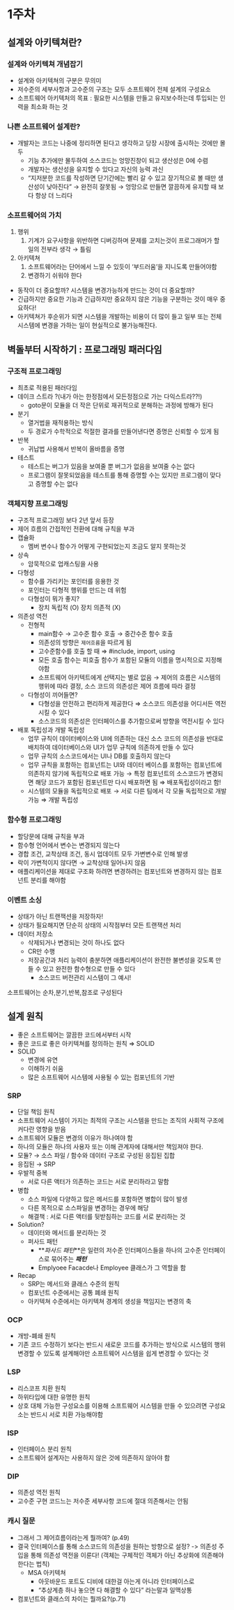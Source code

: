# 1주차

## 설계와 아키텍쳐란?

### 설계와 아키텍쳐 개념잡기

- 설계와 아키텍쳐의 구분은 무의미
- 저수준의 세부사항과 고수준의 구조는 모두 소프트웨어 전체 설계의 구성요소
- 소프트웨어 아키텍처의 목표 : 필요한 시스템을 만들고 유지보수하는데 투입되는 인력을 최소화 하는 것

### 나쁜 소프트웨어 설계란?

- 개발자는 코드는 나중에 정리하면 된다고 생각하고 당장 시장에 출시하는 것에만 몰두
  - 기능 추가에만 몰두하여 소스코드는 엉망진창이 되고 생산성은 0에 수렴
  - 개발자는 생산성을 유지할 수 있다고 자신의 능력 과신
  - “지저분한 코드를 작성하면 단기간에는 빨리 갈 수 있고 장기적으로 볼 때만 생산성이 낮아진다”
    → 완전히 잘못됨
    → 엉망으로 만들면 깔끔하게 유지할 때 보다 항상 더 느리다

### 소프트웨어의 가치

1. 행위
   1. 기계가 요구사항을 위반하면 디버깅하며 문제를 고치는것이 프로그래머가 할 일의 전부라 생각 → 틀림
2. 아키텍쳐
   1. 소프트웨어라는 단어에서 느낄 수 있듯이 ‘부드러움’을 지니도록 만들어야함
   2. 변경하기 쉬워야 한다

- 동작이 더 중요할까? 시스템을 변경가능하게 만드는 것이 더 중요할까?
- 긴급하지만 중요한 기능과 긴급하지만 중요하지 않은 기능을 구분하는 것이 매우 중요하다!
- 아키텍쳐가 후순위가 되면 시스템을 개발하는 비용이 더 많이 들고 일부 또는 전체 시스템에 변경을 가하는 일이 현실적으로 불가능해진다.

## 벽돌부터 시작하기 : 프로그래밍 패러다임

### 구조적 프로그래밍

- 최초로 적용된 패러다임
- 데이크 스트라 ?(내가 아는 한정점에서 모든정점으로 가는 다익스트라??!)
  - goto문이 모듈을 더 작은 단위로 재귀적으로 분해하는 과정에 방해가 된다
- 분기
  - 열거법을 재적용하는 방식
  - 두 경로가 수학적으로 적절한 결과를 만들어낸다면 증명은 신뢰할 수 있게 됨
- 반복
  - 귀납법 사용해서 반복이 올바름을 증명
- 테스트
  - 테스트는 버그가 있음을 보여줄 뿐 버그가 없음을 보여줄 수는 없다
  - 프로그램이 잘못되었음을 테스트를 통해 증명할 수는 있지만 프로그램이 맞다고 증명할 수는 없다

### 객체지향 프로그래밍

- 구조적 프로그래밍 보다 2년 앞서 등장
- 제어 흐름의 간접적인 전환에 대해 규칙을 부과
- 캡슐화
  - 멤버 변수나 함수가 어떻게 구현되었는지 조금도 알지 못하는것
- 상속
  - 암묵적으로 업캐스팅을 사용
- 다형성
  - 함수를 가리키는 포인터를 응용한 것
  - 포인터는 다형적 행위를 만드는 데 위험
  - 다형성이 뭐가 좋지?
    - 장치 독립적 (O) 장치 의존적 (X)
- 의존성 역전
  - 전형적
    - main함수 → 고수준 함수 호출 → 중간수준 함수 호출
    - 의존성의 방향은 `제어흐름`을 따르게 됨
    - 고수준함수를 호출 할 때 ⇒ #include, import, using
    - 모든 호출 함수는 피호출 함수가 포함된 모듈의 이름을 명시적으로 지정해야함
    - 소프트웨어 아키텍트에게 선택지는 별로 없음 → 제어의 흐름은 시스템의 행위에 따라 결정, 소스 코드의 의존성은 제어 흐름에 따라 결정
  - 다형성이 끼어들면?
    - 다형성을 안전하고 편리하게 제공한다 ⇒ 소스코드 의존성을 어디서든 역전시킬 수 있다
    - 소스코드의 의존성은 인터페이스를 추가함으로써 방향을 역전시킬 수 있다
- 배포 독립성과 개발 독립성
  - 업무 규칙이 데이터베이스와 UI에 의존하는 대신 소스 코드의 의존성을 반대로 배치하여 데이터베이스와 UI가 업무 규칙에 의존하게 만들 수 있다
  - 업무 규칙의 소스코드에서는 UI나 DB를 호출하지 않는다
  - 업무 규칙을 포함하는 컴포넌트는 UI와 데이터 베이스를 포함하는 컴포넌트에 의존하지 않기에 독립적으로 배포 가능 → 특정 컴포넌트의 소스코드가 변경되면 해당 코드가 포함된 컴포넌트만 다시 배포하면 됨
    ⇒ 배포독립성이라고 함!
  - 시스템의 모듈을 독립적으로 배포 → 서로 다른 팀에서 각 모듈 독립적으로 개발 가능 ⇒ 개발 독립성

### 함수형 프로그래밍

- 할당문에 대해 규칙을 부과
- 함수형 언어에서 변수는 변경되지 않는다
- 경합 조건, 교착상태 조건, 동시 업데이트 모두 가변변수로 인해 발생
- 락이 가변적이지 않다면 → 교착상태 일어나지 않음
- 애플리케이션을 제대로 구조화 하려면 변경하려는 컴포넌트와 변경하지 않는 컴포넌트 분리를 해야함

### 이벤트 소싱

- 상태가 아닌 트랜잭션을 저장하자!
- 상태가 필요해지면 단순히 상태의 시작점부터 모든 트랜잭션 처리
- 데이터 저장소
  - 삭제되거나 변경되는 것이 하나도 없다
  - CR만 수행
  - 저장공간과 처리 능력이 충분하면 애플리케이션이 완전한 불변성을 갖도록 만들 수 있고 완전한 함수형으로 만들 수 있다
    - 소스코드 버전관리 시스템이 그 예시!

소프트웨어는 순차,분기,반복,참조로 구성된다

## 설계 원칙

- 좋은 소프트웨어는 깔끔한 코드에서부터 시작
- 좋은 코드로 좋은 아키텍쳐를 정의하는 원칙 ⇒ SOLID
- SOLID
  - 변경에 유연
  - 이해하기 쉬움
  - 많은 소프트웨어 시스템에 사용될 수 있는 컴포넌트의 기반

### SRP

- 단일 책임 원칙
- 소프트웨어 시스템이 가지는 최적의 구조는 시스템을 만드는 조직의 사회적 구조에 커다란 영향을 받음
- 소프트웨어 모듈은 변경의 이유가 하나여야 함
- 하나의 모듈은 하나의 사용자 또는 이해 관계자에 대해서만 책임져야 한다.
- 모듈? → 소스 파일 / 함수와 데이터 구조로 구성된 응집된 집합
- 응집된 → SRP
- 우발적 중복
  - 서로 다른 액터가 의존하는 코드는 서로 분리하라고 말함
- 병합
  - 소스 파일에 다양하고 많은 메서드를 포함하면 병합이 많이 발생
  - 다른 목적으로 소스파일을 변경하는 경우에 해당
  - 해결책 : 서로 다른 액터를 뒷받침하는 코드를 서로 분리하는 것
- Solution?
  - 데이터와 메서드를 분리하는 것
  - 퍼사드 패턴
    - **_파사드 패턴_**은 일련의 저수준 인터페이스들을 하나의 고수준 인터페이스로 묶어주는 **_패턴_**
    - Emplyoee Facacde나 Employee 클래스가 그 역할을 함
- Recap
  - SRP는 메서드와 클래스 수준의 원칙
  - 컴포넌트 수준에서는 공통 폐쇄 원칙
  - 아키텍쳐 수준에서는 아키텍쳐 경계의 생성을 책임지는 변경의 축

### OCP

- 개방-폐쇄 원칙
- 기존 코드 수정하기 보다는 반드시 새로운 코드를 추가하는 방식으로 시스템의 행위 변경할 수 있도록 설계해야만 소프트웨어 시스템을 쉽게 변경할 수 있다는 것

### LSP

- 리스코프 치환 원칙
- 하위타입에 대한 유명한 원칙
- 상호 대체 가능한 구성요소를 이용해 소프트웨어 시스템을 만들 수 있으려면 구성요소는 반드시 서로 치환 가능해야함

### ISP

- 인터페이스 분리 원칙
- 소프트웨어 설계자는 사용하지 않은 것에 의존하지 않아야 함

### DIP

- 의존성 역전 원칙
- 고수준 구현 코드느는 저수준 세부사항 코드에 절대 의존해서는 안됨

### 캐시 질문

- 그래서 그 제어흐름이라는게 뭘까여? (p.49)
- 결국 인터페이스를 통해 소스코드의 의존성을 원하는 방향으로 설정?
  -> 의존성 주입을 통해 의존성 역전을 이룬다! (객체는 구체적인 객체가 아닌 추상화에 의존해야 한다는 법칙)
  - MSA 아키텍쳐
    - 아웃바운드 포트도 디비에 대한걸 아는게 아니라 인터페이스로
    - “추상계층 하나 놓으면 다 해결할 수 있다” 라는말과 일맥상통
- 컴포넌트와 클래스의 차이는 뭘까요?(p.71)
